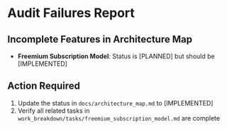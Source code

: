 # Audit Failures Report

## Incomplete Features in Architecture Map
- **Freemium Subscription Model**: Status is [PLANNED] but should be [IMPLEMENTED]

## Action Required
1. Update the status in `docs/architecture_map.md` to [IMPLEMENTED]
2. Verify all related tasks in `work_breakdown/tasks/freemium_subscription_model.md` are complete